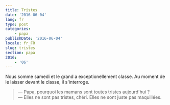 ```yaml
---
title: Tristes
date: '2016-06-04'
lang: fr
type: post
categories:
    - papa
publishDate: '2016-06-04'
locale: fr_FR
slug: tristes
section: papa
2016:
    - '06'
---
```


Nous somme samedi et le grand a exceptionellement classe. Au moment de le laisser devant le classe, il s'interroge.

<!--more-->

> — Papa, pourquoi les mamans sont toutes tristes aujourd'hui ?  
> — Elles ne sont pas tristes, chéri. Elles ne sont juste pas maquillées.
